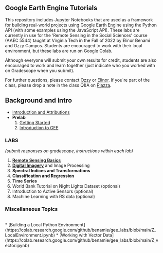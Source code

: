 ## Google Earth Engine Tutorials

This repository includes Jupyter Notebooks that are used as a framework for building real-world projects using Google Earth Engine using the Python API (with some examples using the JavaScript API). These labs are currently in use for the 'Remote Sensing in the Social Sciences' course (AAEC 5544) taught at Virginia Tech in the Fall of 2022 by Elinor Benami and Ozzy Campos. Students are encouraged to work with their local environment, but these labs are run on Google Colab. 

Although everyone will submit your own results for credit, students are also encouraged to work and learn together (just indicate who you worked with on Gradescope when you submit). 

For further questions, please contact [Ozzy](aocampos@vt.edu) or [Elinor](elinor@vt.edu). If you're part of the class, please drop a note in the class Q&A on [Piazza](https://piazza.com/class/l743y6601i62hu).

## Background and Intro
- [Introduction and Attributions](https://colab.research.google.com/github/benamie/gee_labs/blob/main/00-Intro.ipynb)
- **Prelab** 
  1. [Getting Started](https://colab.research.google.com/github/benamie/gee_labs/blob/main/00-GettingStarted.ipynb)
  2. [Introduction to GEE](https://colab.research.google.com/github/benamie/gee_labs/blob/main/00-IntrotoGEE.ipynb)

### LABS
*(submit responses on gradescope, instructions within each lab)*
1. **[Remote Sensing Basics](https://colab.research.google.com/github/benamie/gee_labs/blob/main/01-RSBasics.ipynb)**
2. [**Digital Imagery**](https://colab.research.google.com/github/benamie/gee_labs/blob/main/02-Image_Viz.ipynb) and Image Processing
3. **Spectral Indices and Transformations**
4. **Classification and Regression**
5. **Time Series**
6. World Bank Tutorial on Night Lights Dataset (optional)
7. Introduction to Active Sensors (optional)
8. Machine Learning with RS data (optional)

### Miscellaneous Topics 
<br>
* [Building a Local Python Environment](https://colab.research.google.com/github/benamie/gee_labs/blob/main/Z_LocalEnvironment.ipynb)
* [Working with Vector Data](https://colab.research.google.com/github/benamie/gee_labs/blob/main/Z_vector.ipynb)
